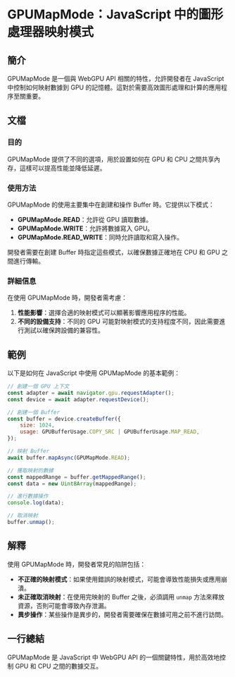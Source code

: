 <!--
Meta Description: # GPUMapMode：JavaScript 中的圖形處理器映射模式 ## 簡介 GPUMapMode 是一個與 WebGPU API 相關的特性，允許開發者在 JavaScript 中控制如何映射數據到 GPU 的記憶體。這對於需要高效圖形處理和計算的應用程序至關重要。 ## 文檔 ### 目的...
Meta Keywords: gpumapmode, gpu, buffer, javascript, const
-->

# GPUMapMode：JavaScript 中的圖形處理器映射模式

## 簡介
GPUMapMode 是一個與 WebGPU API 相關的特性，允許開發者在 JavaScript 中控制如何映射數據到 GPU 的記憶體。這對於需要高效圖形處理和計算的應用程序至關重要。

## 文檔
### 目的
GPUMapMode 提供了不同的選項，用於設置如何在 GPU 和 CPU 之間共享內存，這樣可以提高性能並降低延遲。

### 使用方法
GPUMapMode 的使用主要集中在創建和操作 Buffer 時。它提供以下模式：

- **GPUMapMode.READ**：允許從 GPU 讀取數據。
- **GPUMapMode.WRITE**：允許將數據寫入 GPU。
- **GPUMapMode.READ_WRITE**：同時允許讀取和寫入操作。

開發者需要在創建 Buffer 時指定這些模式，以確保數據正確地在 CPU 和 GPU 之間進行傳輸。

### 詳細信息
在使用 GPUMapMode 時，開發者需考慮：

1. **性能影響**：選擇合適的映射模式可以顯著影響應用程序的性能。
2. **不同的設備支持**：不同的 GPU 可能對映射模式的支持程度不同，因此需要進行測試以確保跨設備的兼容性。

## 範例
以下是如何在 JavaScript 中使用 GPUMapMode 的基本範例：

```javascript
// 創建一個 GPU 上下文
const adapter = await navigator.gpu.requestAdapter();
const device = await adapter.requestDevice();

// 創建一個 Buffer
const buffer = device.createBuffer({
    size: 1024,
    usage: GPUBufferUsage.COPY_SRC | GPUBufferUsage.MAP_READ,
});

// 映射 Buffer
await buffer.mapAsync(GPUMapMode.READ);

// 獲取映射的數據
const mappedRange = buffer.getMappedRange();
const data = new Uint8Array(mappedRange);

// 進行數據操作
console.log(data);

// 取消映射
buffer.unmap();
```

## 解釋
使用 GPUMapMode 時，開發者常見的陷阱包括：

- **不正確的映射模式**：如果使用錯誤的映射模式，可能會導致性能損失或應用崩潰。
- **未正確取消映射**：在使用完映射的 Buffer 之後，必須調用 `unmap` 方法來釋放資源，否則可能會導致內存泄漏。
- **異步操作**：某些操作是異步的，開發者需要確保在數據可用之前不進行訪問。

## 一行總結
GPUMapMode 是 JavaScript 中 WebGPU API 的一個關鍵特性，用於高效地控制 GPU 和 CPU 之間的數據交互。